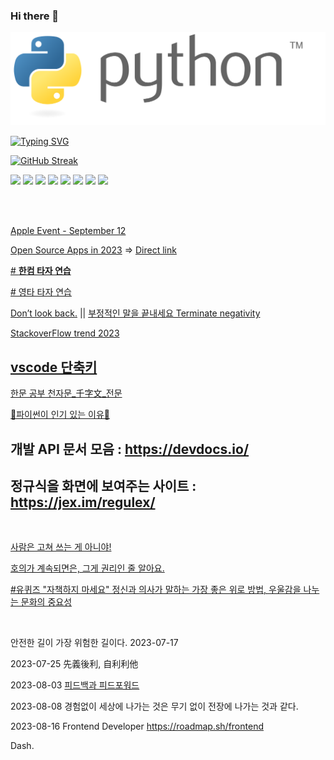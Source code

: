 ### Hi there 👋
<img src="./img/python-logo-generic.svg"  >  

<!--
**ngio/ngio** is a ✨ _special_ ✨ repository because its `README.md` (this file) appears on your GitHub profile.

Here are some ideas to get you started:

- 🔭 I’m currently working on ...
- 🌱 I’m currently learning ...
- 👯 I’m looking to collaborate on ...
- 🤔 I’m looking for help with ...
- 💬 Ask me about ...
- 📫 How to reach me: ...
- 😄 Pronouns: ...
- ⚡ Fun fact: ...

-->

[![Typing SVG](https://readme-typing-svg.demolab.com?font=Fira+Code&weight=500&size=25&pause=1000&color=40F718&width=435&lines=%EA%B8%8D%EC%A0%95%EC%A0%81%EC%9D%B8+%EC%82%AC%EA%B3%A0%2C+%EC%9D%8C%EC%8B%9D%EC%9D%98+%EC%A0%88%EC%A0%9C%2C+%EA%B7%9C%EC%B9%99%EC%A0%81%EC%9D%B8+%EC%9A%B4%EB%8F%99)](https://git.io/typing-svg)

[![GitHub Streak](https://streak-stats.demolab.com?user=ngio&theme=dark&locale=ko&mode=weekly)](https://git.io/streak-stats)

<!--
https://simpleicons.org/?q=qt 
https://shields.io/badges
-->
<img src="https://img.shields.io/badge/python-3776AB?style=flat-square&logo=python&logoColor=black"/> <img src="https://img.shields.io/badge/jquery-0769AD?style=flat-square&logo=jquery&logoColor=black"/> <img src="https://img.shields.io/badge/html5-E34F26?style=flat-square&logo=html5&logoColor=black"/>
<img src="https://img.shields.io/badge/microsoftsqlserver-CC2927?style=flat-square&logo=microsoftsqlserver&logoColor=black"/>
<img src="https://img.shields.io/badge/nodedotjs-339933?style=flat-square&logo=nodedotjs&logoColor=black"/>
<img src="https://img.shields.io/badge/anaconda-44A833?style=flat-square&logo=anaconda&logoColor=black"/>
<img src="https://img.shields.io/badge/qt-41CD52?style=flat-square&logo=qt&logoColor=black"/>
<img src="https://img.shields.io/badge/frontendmentor-3F54A3?style=flat-square&logo=frontendmentor&logoColor=black"/>
 
<br><br>

[Apple Event - September 12](https://www.youtube.com/watch?v=ZiP1l7jlIIA&t=66s)
 
[Open Source Apps in 2023](../../../Flutter_Dart/blob/main/Top_10_Most_Popular_Flutter_Open_Source_Apps_in_2023.md) => [Direct link ](https://github.com/ngio/Flutter_Dart/blob/main/Top_10_Most_Popular_Flutter_Open_Source_Apps_in_2023.md)

[# **한컴 타자 연습**](https://www.hancomtaja.com/)

[# 영타 타자 연습](https://www.speedcoder.net/)

[Don’t look back.](./Donot_look_Back.md) ||  [부정적인 말을 끝내세요 Terminate negativity](https://medium.com/@Schwarzenegger/terminate-negativity-fea2c77780a4)

[﻿StackoverFlow trend 2023](https://survey.stackoverflow.co/2023/#technology-most-popular-technologies)

## [vscode 단축키](../main/VSCODE_shortkey.md)

[한문 공부 천자문_千字文_전문](../main/천자문_千字文_전문.txt)


[🐍파이썬이 인기 있는 이유🐍](https://github.com/ngio/python_study/blob/main/%ED%8C%8C%EC%9D%B4%EC%8D%AC%EC%9D%B4_%EC%9D%B8%EA%B8%B0%EC%9E%88%EB%8A%94_%EC%9D%B4%EC%9C%A0.txt)

## 개발 API 문서 모음 : https://devdocs.io/
## 정규식을 화면에 보여주는 사이트  : https://jex.im/regulex/ 

<br>

[사람은 고쳐 쓰는 게 아니야! ](https://namu.wiki/w/%EC%82%AC%EB%9E%8C%EC%9D%80%20%EA%B3%A0%EC%B3%90%20%EC%93%B0%EB%8A%94%20%EA%B2%8C%20%EC%95%84%EB%8B%88%EB%8B%A4)

[﻿호의가 계속되면은, 그게 권리인 줄 알아요.](https://youtu.be/EcTKvwthsMU)

[#유퀴즈 "자책하지 마세요" 정신과 의사가 말하는 가장 좋은 위로 방법, 우울감을 나누는 문화의 중요성](https://www.youtube.com/watch?v=B8oRH3PBbyg)

<br>

안전한 길이 가장 위험한 길이다. 2023-07-17

2023-07-25 先義後利, 自利利他

2023-08-03 [피드백과 피드포워드](../main/feedback_feedforword.md)

2023-08-08 경험없이 세상에 나가는 것은 무기 없이 전장에 나가는 것과 같다. 

2023-08-16 Frontend Developer https://roadmap.sh/frontend

Dash.


